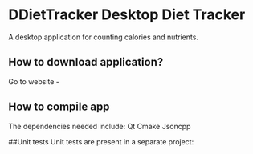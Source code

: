 # DDietTracker Desktop Diet Tracker
A desktop application for counting calories and nutrients.

## How to download application?
Go to website - 

## How to compile app
The dependencies needed include:
Qt
Cmake
Jsoncpp

##Unit tests
Unit tests are present in a separate project:
